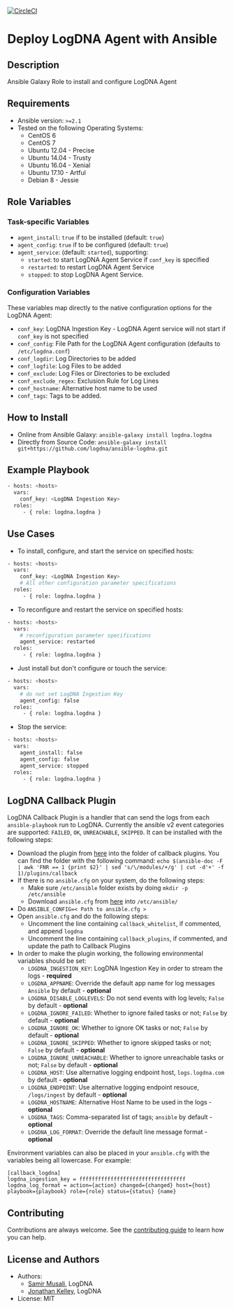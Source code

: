 [![CircleCI](https://circleci.com/gh/logdna/ansible-logdna.svg?style=svg)](https://circleci.com/gh/logdna/ansible-logdna)

# Deploy LogDNA Agent with Ansible

## Description
Ansible Galaxy Role to install and configure LogDNA Agent

## Requirements
* Ansible version: `>=2.1`
* Tested on the following Operating Systems:
    * CentOS 6
    * CentOS 7
    * Ubuntu 12.04 - Precise
    * Ubuntu 14.04 - Trusty
    * Ubuntu 16.04 - Xenial
    * Ubuntu 17.10 - Artful
    * Debian 8 - Jessie

## Role Variables
### Task-specific Variables
* `agent_install`: `true` if to be installed (default: `true`)
* `agent_config`: `true` if to be configured (default: `true`)
* `agent_service`: (default: `started`), supporting:
    * `started`: to start LogDNA Agent Service if `conf_key` is specified
    * `restarted`: to restart LogDNA Agent Service
    * `stopped`: to stop LogDNA Agent Service.

### Configuration Variables
These variables map directly to the native configuration options for the LogDNA Agent:
* `conf_key`: LogDNA Ingestion Key - LogDNA Agent service will not start if `conf_key` is not specified
* `conf_config`: File Path for the LogDNA Agent configuration (defaults to `/etc/logdna.conf`)
* `conf_logdir`: Log Directories to be added
* `conf_logfile`: Log Files to be added
* `conf_exclude`: Log Files or Directories to be excluded
* `conf_exclude_regex`: Exclusion Rule for Log Lines
* `conf_hostname`: Alternative host name to be used
* `conf_tags`: Tags to be added.

## How to Install
* Online from Ansible Galaxy: `ansible-galaxy install logdna.logdna`
* Directly from Source Code: `ansible-galaxy install git+https://github.com/logdna/ansible-logdna.git`

## Example Playbook
```bash
- hosts: <hosts>
  vars:
    conf_key: <LogDNA Ingestion Key>
  roles:
     - { role: logdna.logdna }
```

## Use Cases
* To install, configure, and start the service on specified hosts:
```bash
- hosts: <hosts>
  vars:
    conf_key: <LogDNA Ingestion Key>
    # All other configuration parameter specifications
  roles:
     - { role: logdna.logdna }
```
* To reconfigure and restart the service on specified hosts:
```bash
- hosts: <hosts>
  vars:
    # reconfiguration parameter specifications
    agent_service: restarted
  roles:
     - { role: logdna.logdna }
```
* Just install but don't configure or touch the service:
```bash
- hosts: <hosts>
  vars:
    # do not set LogDNA Ingestion Key
    agent_config: false
  roles:
     - { role: logdna.logdna }
```
* Stop the service:
```bash
- hosts: <hosts>
  vars:
    agent_install: false
    agent_config: false
    agent_service: stopped
  roles:
     - { role: logdna.logdna }
```

## LogDNA Callback Plugin

LogDNA Callback Plugin is a handler that can send the logs from each `ansible-playbook` run to LogDNA. Currently the ansible v2 event categories are supported: `FAILED`, `OK`, `UNREACHABLE`, `SKIPPED`. It can be installed with the following steps:
* Download the plugin from [here](https://raw.githubusercontent.com/logdna/ansible-logdna/master/lib/ansible/plugins/callback/logdna.py) into the folder of callback plugins. You can find the folder with the following command: `echo $(ansible-doc -F | awk 'FNR == 1 {print $2}' | sed 's/\/modules/+/g' | cut -d'+' -f 1)/plugins/callback`
* If there is no `ansible.cfg` on your system, do the following steps:
  * Make sure `/etc/ansible` folder exists by doing `mkdir -p /etc/ansible`
  * Download `ansible.cfg` from [here](https://raw.githubusercontent.com/ansible/ansible/devel/examples/ansible.cfg) into `/etc/ansible/`
* Do `ANSIBLE_CONFIG=< Path to ansible.cfg >`
* Open `ansible.cfg` and do the following steps:
  * Uncomment the line containing `callback_whitelist`, if commented, and append `logdna`
  * Uncomment the line containing `callback_plugins`, if commented, and update the path to Callback Plugins
* In order to make the plugin working, the following environmental variables should be set:
  * `LOGDNA_INGESTION_KEY`: LogDNA Ingestion Key in order to stream the logs - **required**
  * `LOGDNA_APPNAME`: Override the default app name for log messages `Ansible` by default - **optional**
  * `LOGDNA_DISABLE_LOGLEVELS`: Do not send events with log levels; `False` by default - **optional**
  * `LOGDNA_IGNORE_FAILED`: Whether to ignore failed tasks or not; `False` by default - **optional**
  * `LOGDNA_IGNORE_OK`: Whether to ignore OK tasks or not; `False` by default - **optional**
  * `LOGDNA_IGNORE_SKIPPED`: Whether to ignore skipped tasks or not; `False` by default - **optional**
  * `LOGDNA_IGNORE_UNREACHABLE`: Whether to ignore unreachable tasks or not; `False` by default - **optional**
  * `LOGDNA_HOST`: Use alternative logging endpoint host, `logs.logdna.com` by default - **optional**
  * `LOGDNA_ENDPOINT`: Use alternative logging endpoint resouce, `/logs/ingest` by default - **optional**
  * `LOGDNA_HOSTNAME`: Alternative Host Name to be used in the logs - **optional**
  * `LOGDNA_TAGS`: Comma-separated list of tags; `ansible` by default - **optional**
  * `LOGDNA_LOG_FORMAT`: Override the default line message format - **optional**

Environment variables can also be placed in your `ansible.cfg` with the variables being all lowercase. For example:
```
[callback_logdna]
logdna_ingestion_key = ffffffffffffffffffffffffffffffffff
logdna_log_format = action={action} changed={changed} host={host} playbook={playbook} role={role} status={status} {name}
```

## Contributing

Contributions are always welcome. See the [contributing guide](https://github.com/logdna/ansible-logdna/blob/master/CONTRIBUTING.md) to learn how you can help.

## License and Authors

* Authors:
  * [Samir Musali](https://github.com/ldsamir), LogDNA
  * [Jonathan Kelley](https://github.com/jondkelley), LogDNA
* License: MIT
